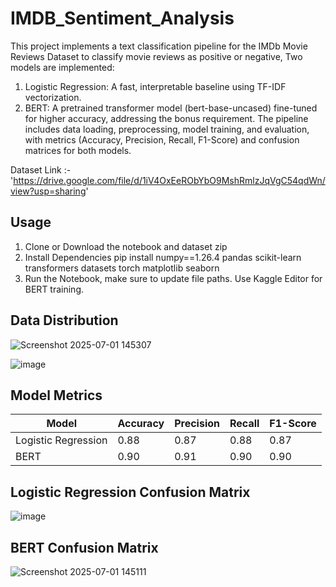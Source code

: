 # IMDB_Sentiment_Analysis
This project implements a text classification pipeline for the IMDb Movie Reviews Dataset to classify movie reviews as positive or negative, Two models are implemented:
1. Logistic Regression: A fast, interpretable baseline using TF-IDF vectorization.
2. BERT: A pretrained transformer model (bert-base-uncased) fine-tuned for higher accuracy, addressing the bonus requirement.
The pipeline includes data loading, preprocessing, model training, and evaluation, with metrics (Accuracy, Precision, Recall, F1-Score) and confusion matrices for both models.

Dataset Link :- 'https://drive.google.com/file/d/1iV4OxEeRObYbO9MshRmlzJqVgC54qdWn/view?usp=sharing'

## Usage
1. Clone or Download the notebook and dataset zip
2. Install Dependencies
   pip install numpy==1.26.4 pandas scikit-learn transformers datasets torch matplotlib seaborn
3. Run the Notebook, make sure to update file paths. Use Kaggle Editor for BERT training.

## Data Distribution
![Screenshot 2025-07-01 145307](https://github.com/user-attachments/assets/40b66986-d315-437c-b68d-b6f1186a98ad)

![image](https://github.com/user-attachments/assets/30edb940-a0ba-425f-bedb-a00f0173c2ac)

## Model Metrics
| Model             | Accuracy | Precision | Recall | F1-Score |
|-------------------|----------|-----------|--------|----------|
| Logistic Regression| 0.88   | 0.87      | 0.88   | 0.87     |
| BERT              | 0.90      | 0.91         | 0.90      | 0.90     |

## Logistic Regression Confusion Matrix
![image](https://github.com/user-attachments/assets/85d4b2d6-650b-44bc-94e1-e14359f83320)

## BERT Confusion Matrix
![Screenshot 2025-07-01 145111](https://github.com/user-attachments/assets/0b6bcf53-2cc6-4a1e-88c3-1dc86b62a04f)


